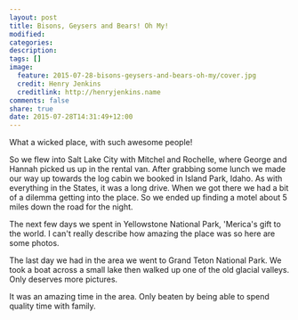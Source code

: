 ```yaml
---
layout: post
title: Bisons, Geysers and Bears! Oh My!
modified:
categories: 
description:
tags: []
image:
  feature: 2015-07-28-bisons-geysers-and-bears-oh-my/cover.jpg
  credit: Henry Jenkins
  creditlink: http://henryjenkins.name
comments: false
share: true
date: 2015-07-28T14:31:49+12:00
---
```

What a wicked place, with such awesome people!

So we flew into Salt Lake City with Mitchel and Rochelle, where George and
Hannah picked us up in the rental van. After grabbing some lunch we made our
way up towards the log cabin we booked in Island Park, Idaho. As with
everything in the States, it was a long drive. When we got there we had a bit
of a dilemma getting into the place. So we ended up finding a motel about 5
miles down the road for the night.

The next few days we spent in Yellowstone National Park, 'Merica's gift to
the world. I can't really describe how amazing the place was so here are some
photos.

The last day we had in the area we went to Grand Teton National Park. We took a
boat across a small lake then walked up one of the old glacial valleys. Only
deserves more pictures.

It was an amazing time in the area. Only beaten by being able to spend quality
time with family.

<img src="/images/2015-07-28-bisons-geysers-and-bears-oh-my/IMG_20150723_133638.jpg" alt="">

<img src="/images/2015-07-28-bisons-geysers-and-bears-oh-my/IMG_20150723_133830.jpg" alt="">

<img src="/images/2015-07-28-bisons-geysers-and-bears-oh-my/IMG_20150723_143718.jpg" alt="">

<img src="/images/2015-07-28-bisons-geysers-and-bears-oh-my/IMG_20150723_150731.jpg" alt="">

<img src="/images/2015-07-28-bisons-geysers-and-bears-oh-my/IMG_20150723_151035.jpg" alt="">

<img src="/images/2015-07-28-bisons-geysers-and-bears-oh-my/IMG_20150723_154916.jpg" alt="">

<img src="/images/2015-07-28-bisons-geysers-and-bears-oh-my/IMG_20150723_161054.jpg" alt="">

<img src="/images/2015-07-28-bisons-geysers-and-bears-oh-my/IMG_20150723_181937.jpg" alt="">

<img src="/images/2015-07-28-bisons-geysers-and-bears-oh-my/IMG_20150723_182052~2.jpg" alt="">

<img src="/images/2015-07-28-bisons-geysers-and-bears-oh-my/IMG_20150723_192023.jpg" alt="">

<img src="/images/2015-07-28-bisons-geysers-and-bears-oh-my/IMG_20150723_200422.jpg" alt="">

<img src="/images/2015-07-28-bisons-geysers-and-bears-oh-my/IMG_20150724_104509.jpg" alt="">

<img src="/images/2015-07-28-bisons-geysers-and-bears-oh-my/IMG_20150724_114132.jpg" alt="">

<img src="/images/2015-07-28-bisons-geysers-and-bears-oh-my/IMG_20150724_122134.jpg" alt="">

<img src="/images/2015-07-28-bisons-geysers-and-bears-oh-my/IMG_20150724_124052.jpg" alt="">

<img src="/images/2015-07-28-bisons-geysers-and-bears-oh-my/IMG_20150724_191031.jpg" alt="">

<img src="/images/2015-07-28-bisons-geysers-and-bears-oh-my/IMG_20150724_192043.jpg" alt="">

<img src="/images/2015-07-28-bisons-geysers-and-bears-oh-my/IMG_20150725_072842.jpg" alt="">

<img src="/images/2015-07-28-bisons-geysers-and-bears-oh-my/IMG_20150725_085705.jpg" alt="">

<img src="/images/2015-07-28-bisons-geysers-and-bears-oh-my/IMG_20150725_092821.jpg" alt="">

<img src="/images/2015-07-28-bisons-geysers-and-bears-oh-my/IMG_20150725_134239.jpg" alt="">
